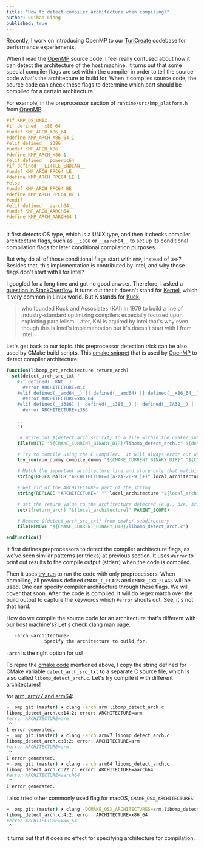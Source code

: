 ```yaml
---
title: "How to detect compiler architecture when compiling?"
author: Guihao Liang
published: true
---
```


Recently, I work on introducing OpenMP to our [TuriCreate](https://github.com/apple/turicreate) codebase for performance experiements.

When I read the [OpenMP](1) source code, I feel really confused about how it can detect the architecture of the host machine. It turns out that some special compiler flags are set within the compiler in order to tell the source code what's the architecture to build for. When it compiles source code, the source code can check these flags to determine which part should be compiled for a certain architecture.

For example, in the preprocessor section of `runtime/src/kmp_platform.h` from [OpenMP](1):

```C
#if KMP_OS_UNIX
#if defined __x86_64
#undef KMP_ARCH_X86_64
#define KMP_ARCH_X86_64 1
#elif defined __i386
#undef KMP_ARCH_X86
#define KMP_ARCH_X86 1
#elif defined __powerpc64__
#if defined __LITTLE_ENDIAN__
#undef KMP_ARCH_PPC64_LE
#define KMP_ARCH_PPC64_LE 1
#else
#undef KMP_ARCH_PPC64_BE
#define KMP_ARCH_PPC64_BE 1
#endif
#elif defined __aarch64__
#undef KMP_ARCH_AARCH64
#define KMP_ARCH_AARCH64 1
...

```

It first detects OS type, which is a UNIX type, and then it checks compiler architecture flags, such as `__i386` or `__aarch64__` to set up its conditional compilation flags for later conditional compilation purposes.

But why do all of those conditional flags start with `KMP`, instead of `OMP`? Besides that, this implementation is contributed by Intel, and why those flags don't start with I for Intel?

I googled for a long time and got no good anwser. Therefore, I asked a [question in StackOverflow](https://stackoverflow.com/questions/59333281/what-does-k-in-kmp-affinity-mean). It turns out that it doesn't stand for [Kernel](https://superuser.com/questions/1087714/why-do-process-names-start-with-the-letter-k-in-linux), which it very common in Linux world. But K stands for [Kuck](https://en.wikipedia.org/wiki/David_Kuck),
> who founded Kuck and Associates (KAI) in 1979 to build a line of industry-standard optimizing compilers especially focused upon exploiting parallelism. Later,
KAI is aquired by Intel that's why even though this is Intel's implementation but it's doesn't start with I from Intel.

Let's get back to our topic. this preprocessor detection trick can be also used by CMake build scripts. This [cmake snippet](0) that is used by [OpenMP](0) to detect compiler architecture:

```cmake
function(libomp_get_architecture return_arch)
  set(detect_arch_src_txt "
    #if defined(__KNC__)
      #error ARCHITECTURE=mic
    #elif defined(__amd64__) || defined(__amd64) || defined(__x86_64__) || defined(__x86_64) || defined(_M_X64) || defined(_M_AMD64)
      #error ARCHITECTURE=x86_64
    #elif defined(__i386) || defined(__i386__) || defined(__IA32__) || defined(_M_I86) || defined(_M_IX86) || defined(__X86__) || defined(_X86_)
      #error ARCHITECTURE=i386

    ...
    ")

     # Write out ${detect_arch_src_txt} to a file within the cmake/ subdirectory
    file(WRITE "${CMAKE_CURRENT_BINARY_DIR}/libomp_detect_arch.c" ${detect_arch_src_txt})

    # Try to compile using the C Compiler.  It will always error out with an #error directive, so store error output to ${local_architecture}
    try_run(run_dummy compile_dummy "${CMAKE_CURRENT_BINARY_DIR}" "${CMAKE_CURRENT_BINARY_DIR}/libomp_detect_arch.c" COMPILE_OUTPUT_VARIABLE local_architecture)

    # Match the important architecture line and store only that matching string in ${local_architecture}
    string(REGEX MATCH "ARCHITECTURE=([a-zA-Z0-9_]+)" local_architecture "${local_architecture}")

    # Get rid of the ARCHITECTURE= part of the string
    string(REPLACE "ARCHITECTURE=" "" local_architecture "${local_architecture}")

    # set the return value to the architecture detected (e.g., 32e, 32, arm, ppc64, etc.)
    set(${return_arch} "${local_architecture}" PARENT_SCOPE)

    # Remove ${detect_arch_src_txt} from cmake/ subdirectory
    file(REMOVE "${CMAKE_CURRENT_BINARY_DIR}/libomp_detect_arch.c")

endfunction()
```

It first defines preprocessors to detect the compiler architecture flags, as we've seen similar patterns (or tricks) at previous section. It uses `#error` to print out results to the compile output (stderr) when the code is compiled.

Then it uses [try_run](https://cmake.org/cmake/help/v3.2/command/try_run.html) to run the code with only preprocessors. When compiling, all previous defined `CMAKE_C_FLAGS` and `CMAKE_CXX_FLAGS` will be used. One can specify compiler architecture through these flags. We will cover that soon. After the code is compiled, it will do regex match over the build output to capture the keywords which `#error` shouts out. See, it's not that hard.

How do we compile the source code for an architecture that's different with our host machine's? Let's check clang man page.

```bash
   -arch <architecture>
              Specify the architecture to build for.

```

`-arch` is the right option for us!

To repro the [cmake code](0) mentioned above, I copy the string defined for CMake variable `detect_arch_src_txt` to a separate C source file, which is also called `libomp_detect_arch.c`. Let's try compile it with different architectures!

for [arm, armv7 and arm64](https://stackoverflow.com/questions/21422447/what-iphone-devices-will-run-on-armv7s-and-arm64):

```bash
➜  omp git:(master) ✗ clang -arch arm libomp_detect_arch.c
libomp_detect_arch.c:14:2: error: ARCHITECTURE=arm
#error ARCHITECTURE=arm
 ^
1 error generated.
➜  omp git:(master) ✗ clang -arch armv7 libomp_detect_arch.c
libomp_detect_arch.c:8:2: error: ARCHITECTURE=arm
#error ARCHITECTURE=arm
 ^
1 error generated.
➜  omp git:(master) ✗ clang -arch arm64 libomp_detect_arch.c
libomp_detect_arch.c:22:2: error: ARCHITECTURE=aarch64
#error ARCHITECTURE=aarch64
 ^
1 error generated.
```

I also tried other commonly used flag for macOS, `CMAKE_OSX_ARCHITECTURES`:

```bash
➜  omp git:(master) ✗ clang -DCMAKE_OSX_ARCHITECTURES=arm libomp_detect_arch.c
libomp_detect_arch.c:4:2: error: ARCHITECTURE=x86_64
#error ARCHITECTURE=x86_64
 ^
```

it turns out that it does no effect for specifying architecture for compilation.

[0]: https://github.com/llvm/llvm-project/blob/0b969fa9ccf595abc31942e5d14be784707e960c/openmp/runtime/cmake/LibompGetArchitecture.cmake#L16
[1]: https://github.com/apple/turicreate